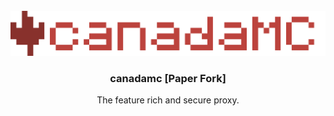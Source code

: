 <!-- PROJECT LOGO -->
<br />
<div align="center">
  <a href="https://github.com/canadamc/canadamc">
    <img src="https://raw.githubusercontent.com/canadamc/.github/main/profile/banner.png" alt="Logo" width="512">
  </a>

<h3 align="center">canadamc [Paper Fork]</h3>

  <p align="center">
    The feature rich and secure proxy.
    <br />
  </p>
</div>
